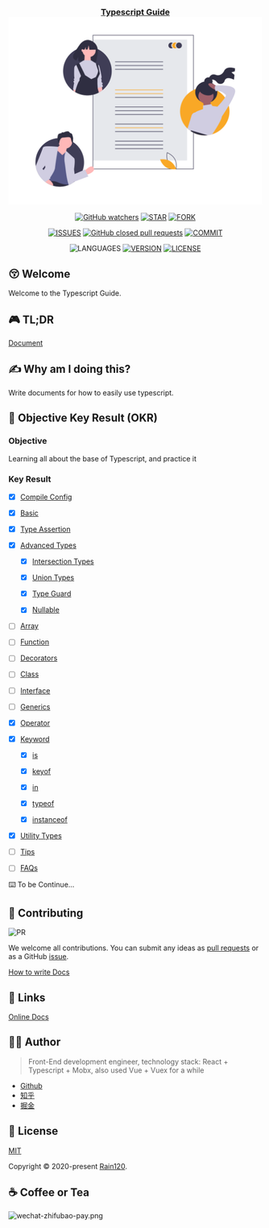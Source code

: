 <h3 align="center">
  <a href="https://github.com/Rain120/typescript-guide">Typescript Guide</a>
  <img align="center" src="../../.vuepress/public/images/docs.png" />
</h3>

<div align="center">

[![GitHub watchers](https://img.shields.io/github/watchers/rain120/typescript-guide?style=social)](https://github.com/Rain120/typescript-guide/watchers)
[![STAR](https://img.shields.io/github/stars/rain120/typescript-guide?style=social)](https://github.com/Rain120/typescript-guide/stargazers) [![FORK](https://img.shields.io/github/forks/rain120/typescript-guide?style=social)](https://github.com/Rain120/typescript-guide/network/members)

[![ISSUES](https://img.shields.io/github/issues/rain120/typescript-guide?style=flat-square)](https://github.com/Rain120/typescript-guide/issues) [![GitHub closed pull requests](https://img.shields.io/github/issues-pr-closed/rain120/typescript-guide?style=flat-square)](https://github.com/Rain120/typescript-guide/pulls) [![COMMIT](https://img.shields.io/github/last-commit/rain120/typescript-guide?style=flat-square)](https://github.com/Rain120/typescript-guide/commits/master)

![LANGUAGES](https://img.shields.io/github/languages/top/rain120/typescript-guide?style=flat-square)
[![VERSION](https://img.shields.io/github/package-json/v/rain120/typescript-guide?style=flat-square)](https://github.com/Rain120/typescript-guide/blob/master/package.json) [![LICENSE](https://img.shields.io/github/license/rain120/typescript-guide?style=flat-square)](https://github.com/Rain120/typescript-guide/blob/master/LICENSE)

</div>

## 😚 Welcome

Welcome to the Typescript Guide.

## 🎮 TL;DR

<!-- ⌨️ To be Continue... -->
[Document](https://rain120.github.io/typescript-guide/)

## ✍ Why am I doing this?

Write documents for how to easily use typescript.

## 🍾 Objective Key Result (OKR)

### Objective

Learning all about the base of Typescript, and practice it

### Key Result

- [x] [Compile Config](../compile-config/README.md)

- [x] [Basic](../basic/README.md)

- [x] [Type Assertion](../type-assertion/README.md)

- [x] [Advanced Types](../advanced-types/README.md)

	- [x] [Intersection Types](../advanced-types/intersection-types/README.md)

	- [x] [Union Types](../advanced-types/union-types/README.md)

	- [x] [Type Guard](../advanced-types/type-guard/README.md)

	- [x] [Nullable](../advanced-types/nullable/README.md)

- [ ] [Array](../array/README.md)

- [ ] [Function](../function/README.md)

- [ ] [Decorators](../decorators/README.md)

- [ ] [Class](../class/README.md)

- [ ] [Interface](../interface/README.md)

- [ ] [Generics](../generics/README.md)

- [x] [Operator](../operator/README.md)

- [x] [Keyword](../keyword/README.md)

	- [x] [is](../keyword/is/README.md)

	- [x] [keyof](../keyword/keyof/README.md)

	- [x] [in](../keyword/in/README.md)

	- [x] [typeof](../keyword/typeof/README.md)

	- [x] [instanceof](../keyword/instanceof/README.md)

- [x] [Utility Types](./docs/zh/utility-types/README.md)

- [ ] [Tips](../tips/README.md)

- [ ] [FAQs](../faqs/README.md)


⌨️ To be Continue...

<!-- ## 🔨 Usage

⌨️ To be Continue... -->

## 🤝 Contributing

![PR](https://img.shields.io/badge/PRs-Welcome-orange?style=flat-square&logo=appveyor)

We welcome all contributions. You can submit any ideas as [pull requests](https://github.com/Rain120/typescript-guide/pulls) or as a GitHub [issue](https://github.com/Rain120/typescript-guide/issues).

[How to write Docs](how-to-write-docs.md)

## 🔗 Links

<!-- ⌨️ To be Continue... -->

[Online Docs](https://rain120.github.io/typescript-guide/)

## 👨‍🏭 Author

> Front-End development engineer, technology stack: React + Typescript + Mobx, also used Vue + Vuex for a while

- [Github](https://github.com/Rain120)
- [知乎](https://www.zhihu.com/people/yan-yang-nian-hua-120/activities)
- [掘金](https://juejin.im/user/57c616496be3ff00584f54db)

## 📝 License

[MIT](https://github.com/Rain120/typescript-guide/blob/master/LICENSE)

Copyright © 2020-present [Rain120](https://github.com/Rain120).

## ☕ Coffee or Tea

![wechat-zhifubao-pay.png](~@images/wechat-zhifubao-pay.png)
